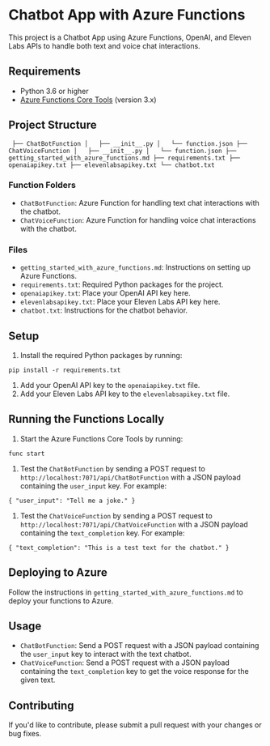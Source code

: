 Chatbot App with Azure Functions
================================

This project is a Chatbot App using Azure Functions, OpenAI, and Eleven Labs APIs to handle both text and voice chat interactions.

Requirements
------------

-   Python 3.6 or higher
-   [Azure Functions Core Tools](https://docs.microsoft.com/en-us/azure/azure-functions/functions-run-local?tabs=windows%2Ccsharp%2Cbash#install-the-azure-functions-core-tools) (version 3.x)

Project Structure
-----------------


`
├── ChatBotFunction
│   ├── __init__.py
│   └── function.json
├── ChatVoiceFunction
│   ├── __init__.py
│   └── function.json
├── getting_started_with_azure_functions.md
├── requirements.txt
├── openaiapikey.txt
├── elevenlabsapikey.txt
└── chatbot.txt`

### Function Folders

-   `ChatBotFunction`: Azure Function for handling text chat interactions with the chatbot.
-   `ChatVoiceFunction`: Azure Function for handling voice chat interactions with the chatbot.

### Files

-   `getting_started_with_azure_functions.md`: Instructions on setting up Azure Functions.
-   `requirements.txt`: Required Python packages for the project.
-   `openaiapikey.txt`: Place your OpenAI API key here.
-   `elevenlabsapikey.txt`: Place your Eleven Labs API key here.
-   `chatbot.txt`: Instructions for the chatbot behavior.

Setup
-----

1.  Install the required Python packages by running:

`pip install -r requirements.txt`

1.  Add your OpenAI API key to the `openaiapikey.txt` file.
2.  Add your Eleven Labs API key to the `elevenlabsapikey.txt` file.

Running the Functions Locally
-----------------------------

1.  Start the Azure Functions Core Tools by running:

`func start`

1.  Test the `ChatBotFunction` by sending a POST request to `http://localhost:7071/api/ChatBotFunction` with a JSON payload containing the `user_input` key. For example:

`{
  "user_input": "Tell me a joke."
}`

1.  Test the `ChatVoiceFunction` by sending a POST request to `http://localhost:7071/api/ChatVoiceFunction` with a JSON payload containing the `text_completion` key. For example:

`{
  "text_completion": "This is a test text for the chatbot."
}`

Deploying to Azure
------------------

Follow the instructions in `getting_started_with_azure_functions.md` to deploy your functions to Azure.

Usage
-----

-   `ChatBotFunction`: Send a POST request with a JSON payload containing the `user_input` key to interact with the text chatbot.
-   `ChatVoiceFunction`: Send a POST request with a JSON payload containing the `text_completion` key to get the voice response for the given text.

Contributing
------------

If you'd like to contribute, please submit a pull request with your changes or bug fixes.
